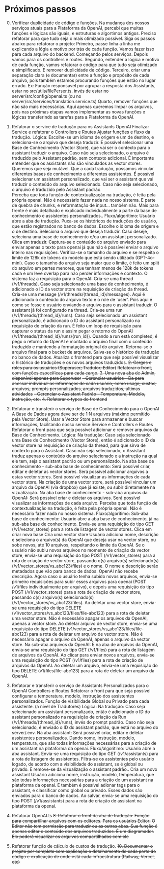 # Próximos passos
0. Verificar duplicidade de código e funções.
  Na mudança dos nossos serviços atuais para a Plataforma da OpenAI, percebi que muitas funções e lógicas são iguais, e estruturas e algortimos antigos.
  Preciso refatorar para que tudo seja o mais otimizado possível.
  Siga os passos abaixo para refatorar o projeto:
    Primeiro, passe linha a linha me explicando a lógia e motivo por trás de cada função. Vamos fazer isso para cada arquivo do backend. Começando pelos serviços. Depois vamos para os controllers e routes.
    Segundo, entender a lógica e motivo de cada função, vamos refatorar o código para que tudo seja otimizado e simplificado. E remover duplicidade de código.
    Terceiro, criar uma separação clara (e documentar) entre a função e propósito de cada arquivo, pois também estamos procurando funções que estão no lugar errado. Ex: Função responsável por agrupar a resposta dos Assistants, estar no src/utils/filePerser.ts. invés de estar no server/src/config/openai.ts (ou no server/src/services/translation.service.ts)
    Quarto, remover funções que não são mais necessárias.
  Aqui apenas queremos limpar os arquivos, pois nas próximas etapas vamos implementar as novas funções e lógicas transferindo as tarefas para a Plataforma da OpenAI.
1. Refatorar o service de tradução para os Assistants OpenAI
  Finalizar Service e refatorar o Controllers e Routes
  Ajustar funções e fluxo da tradução.
  Lógica:
    Escolhe-se um idioma de origem e um de destino, e seleciona-se o arquivo que deseja traduzir.
    É possível selecionar uma Base de Conhecimento (Vector Store), que vai ser o contexto para o assistant traduzir o arquivo.
      Caso não seja selecionado, o arquivo é traduzido pelo Assistant padrão, sem contexto adicional.
      É importante entender que os assistants não são vinculados as vector stores. Queremos que seja mutável. Que a cada tradução, possamos vincular diferentes bases de conhecimento a diferentes assistentes.
    É possível selecionar um assistant personalizado, que vai ser o assistant que vai traduzir o conteúdo do arquivo selecionado.
      Caso não seja selecionado, o arquivo é traduzido pelo Assistant padrão.   
    Perceba que toda função de contextualização na tradução, é feita pela própria openai. Não é necessário fazer nada no nosso sistema. E parte de quebra de chunks, e reformatação de input... também não.
    Mais para frente é mais detalhado e explicado individualmente a parte da base de conhecimento e assistentes personalizados..
  Fluxo/algoritimo:
    Usuário abre a aba de tradução.
    Puxa-se os históricos de traduções do usuário, que estão registrados no banco de dados.
    Escolhe o idioma de origem e o de destino. Seleciona o arquivo que deseja traduzir.
    Caso deseje, seleciona uma base de conhecimento e/ou um assistant personalizado.
    Clica em traduzir.
    Captura-se o conteúdo do arquivo enviado para enviar apenas o texto para openai já que não é possível enviar o arquivo inteiro nas requisições.
    Verifica-se o tamanho do arquivo e se respeita o limite de 128k de tokens do modelo que está sendo utilizado (GPT-4o-mini).
      Caso o tamanho do arquivo seja maior que o limite, é feito um split do arquivo em partes menores, que tenham menos de 128k de tokens cada e um leve overlap para não perder informações e contexto.
    O sistema faz a requisição para o OpenAI:
      Cria-se uma thread (/v1/threads).
        Caso seja selecionado uma base de conhecimento, é adicionado o ID da vector store na requisição de criação da thread.
      Cria-se uma message (/v1/threads/{thread_id}/messages). Aqui é adicionado o conteúdo do arquivo texto e o role de 'user'. Pois aqui é como se fosse o usuário enviando o arquivo para o assistant traduzir. O assistant já foi configurado na thread.
      Cria-se uma run (/v1/threads/{thread_id}/runs).
        Caso seja selecionado um assistant personalizado, é adicionado o ID do assistant personalizado na requisição de criação da run.
      É feito um loop de requisição para capturar o status da run e assim pegar o retorno do OpenAI (/v1/threads/{thread_id}/runs/{run_id}).
      Quando a run está completed, é pego o retorno do OpenAI e montado o arquivo final com o conteúdo traduzido e mantendo a formatação original do arquivo.
      Retorna-se o arquivo final para o bucket de arquivos.
      Salva-se o histórico de tradução no banco de dados.
      Atualiza o frontend para que seja possível visualizar o histórico de traduções e os novos arquivos traduzidos.
~~2. Cargos e roles para os usuários (Superuser; Tradutor; Editor)~~
  ~~Refatorar o front, com funções específicas para cada cargo.~~
~~3. Uma nova aba de Admin, disponível apenas para Superuser~~
  ~~- Gerenciar usuários - Da para acessar individual as informaçes de cada usuário, como usage, custos, arquivos, prompts personalizados, arquivos traduzidos, últimas atividades~~
  ~~- Gerenciar o Assistant Padrão - Temperatura, Modelo, instrução, etc.~~
~~4. Refatorar o types do frontend~~
5. Refatorar e transferir o serviço de Base de Conhecimento para o OpenAI
  A Base de Dados agora deve ser de 1:N arquivos (máximo permitido pela Vector Store).
  Usar a Vector Store para armazenar e buscar informações, facilitando nosso service
  Service e Controllers e Routes
  Refatorar o front para que seja possível adicionar e remover arquivos da Base de Conhecimento.
  Lógica:
    Na tradução:
      Caso seja selecionado uma Base de Conhecimento (Vector Store), então é adicionado o ID da vector store na requisição de criação da thread, para que sirva de contexto para o Assistant.
      Caso não seja selecionado, o Assistant traduz apenas o conteúdo do arquivo selecionado e a instrução na qual ele tem, seja o assistant padrão ou um personalizado.
    Na aba base de conhecimento - sub-aba base de conhecimento:
      Será possível criar, editar e deletar as vector stores.
      Será possível adicionar arquivos a estas vector stores.
      Será possível visualizar as informações de cada vector store.
      Na criação de uma vector store, será possível vincular um arquivo da OpenAI (via dropbox) que já existe, ou subir diretamente na vizualização. 
    Na aba base de conhecimento - sub-aba arquivos da OpenAI:
      Será possível criar e deletar os arquivos.
      Será possível visualizar as informações de cada arquivo.
    Perceba que toda função de contextualização na tradução, é feita pela própria openai. Não é necessário fazer nada no nosso sistema.
  Fluxo/algoritimo:
    Sub-aba base de conhecimento:
      Usuário abre a aba base de conhecimento, já na sub-aba base de conhecimento.
      Envia-se uma requisição do tipo GET (/v1/vector_stores) para a rota de listagem de vector stores.
      Clica em criar nova base
      Cria uma vector store
        Usuário adiciona nome, descrição e seleciona o arquivo(s) da OpenAI que deseja usar na vector store, ou sobe novos, até 10 arquivos, respeitando o limite da OpenAI.
      Se o usuário não subiu novos arquivos no momento de criação da vector store, envia-se uma requisição do tipo POST (/v1/vector_stores) para a rota de criação de vector store, passando o(s) arquivo(s) selecionado(s) (/v1/vector_stores/vs_abc123/files) e o nome.
      O nome e descrição serão metadados que vão para banco de dados. OpenAI não recebe descrição. 
      Agora caso o usuário tenha subido novos arquivos, envia-se primeiro requisições para subir esses arquivos para openai (POST /v1/files individualmente por arquivo), e depois uma requisição do tipo POST (/v1/vector_stores) para a rota de criação de vector store, passando o(s) arquivo(s) selecionado(s) (/v1/vector_stores/vs_abc123/files).
      Ao deletar uma vector store, envia-se uma requisição do tipo DELETE (v1/vector_stores/vs_abc123/files/file-abc123) para a rota de deletar uma vector store. Não é necessário apagar os arquivos da OpenAI, apenas a vector store.
      Ao deletar arquivo de vector store, envia-se uma requisição do tipo DELETE (v1/vector_stores/vs_abc123/files/file-abc123) para a rota de deletar um arquivo de vector store. Não é necessário apagar o arquivo da OpenAI, apenas o arquivo da vector store.
    Na sub-aba arquivos da OpenAI:
      E na aba de arquivos da OpenAI, envia-se uma requisição do tipo GET (/v1/files) para a rota de listagem de arquivos da OpenAI.
      Ao clicar para enviar novos arquivos, envia-se uma requisição do tipo POST (/v1/files) para a rota de criação de arquivos da OpenAI.
      Ao deletar um arquivo, envia-se uma requisição do tipo DELETE (v1/files/file-abc123) para a rota de deletar um arquivo da OpenAI.
6. Refatorar e transferir o serviço de Assistants Personalizados para o OpenAI
  Controllers e Routes
  Refatorar o front para que seja possível configurar a temperatura, modelo, instrução dos assistentes personalizados.
  Função de visibilidade Global ou Privado para cada assistente. (a nível de Tradutores)
  Lógica:
    Na tradução:
      Caso seja selecionado um assistant personalizado, então é adicionado o ID do assistant personalizado na requisição de criação da Run (/v1/threads/{thread_id}/runs), invés do prompt padrão.
      Caso não seja selecionado, é enviado o ID do assistant padrão, que está no arquivo do server/.env.
    Na aba assistant:
      Será possível criar, editar e deletar assistentes personalizados. Dando nome, instrução, modelo, temperatura, que são todas informações necessárias para a criação de um assistant na plataforma da openai.
  Fluxo/algoritimo:
    Usuário abre a aba assistant.
    Envia-se uma requisição do tipo GET (/v1/assistants) para a rota de listagem de assistentes.
      Filtra-se os assistentes pelo usuário logado, de acordo com a visibilidade do assistant, se é global ou privado.
      E remove-se da vizualização o assistant padrão..
    Cria um novo assistant
      Usuário adiciona nome, instrução, modelo, temperatura, que são todas informações necessárias para a criação de um assistant na plataforma da openai.
      E também é possível adionar tags para o assistant, e classificar como global ou privado. Esses dados são enviados para o banco de dados.
    Ao salvar, envia-se uma requisição do tipo POST (/v1/assistants) para a rota de criação de assistant na plataforma da openai.
    
    
7. Refatorar OpenAI.ts
~~8. Refatorar o front da aba de tradução:~~
  ~~Função para compartilhar arquivos com os editores.~~
  ~~Para os usuários Editor:~~
    ~~O Editor não tem permissão para traduzir ou as outras abas. Sua função é apenas editar o conteúdo dos arquivos traduzidos. É um diagramador. Ele poderá visualizar os arquivos compartilhados com ele~~
9. Refatorar função de cálculo de custos de tradução.
~~10. Documentar o projeto por completo com explicação e detalhamento de cada parte do código e explicação de onde está cada infraestrutura (Railway, Vercel, etc)~~


